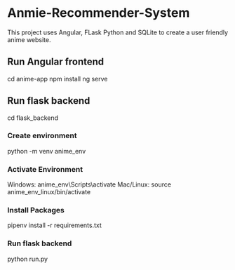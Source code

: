 # Anmie-Recommender-System

This project uses Angular, FLask Python and SQLite to create a user friendly anime website.

## Run Angular frontend
cd anime-app
npm install
ng serve

## Run flask backend
cd flask_backend

### Create environment
python -m venv anime_env

### Activate Environment
Windows: anime_env\Scripts\activate 
Mac/Linux: source anime_env_linux/bin/activate

### Install Packages
pipenv install -r requirements.txt

### Run flask backend
python run.py

